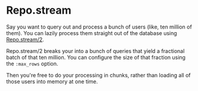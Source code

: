 # Repo.stream

Say you want to query out and process a bunch of users (like, ten million of them). You can lazily process them straight out of the database using [Repo.stream/2](https://hexdocs.pm/ecto/Ecto.Repo.html#c:stream/2).

Repo.stream/2 breaks your into a bunch of queries that yield a fractional batch of that ten million. You can configure the size of that fraction using the `:max_rows` option.

Then you're free to do your processing in chunks, rather than loading all of those users into memory at one time.
